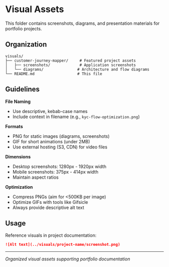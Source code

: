 # Visual Assets

This folder contains screenshots, diagrams, and presentation materials for portfolio projects.

## Organization

```
visuals/
├── customer-journey-mapper/     # Featured project assets
│   ├── screenshots/             # Application screenshots
│   └── diagrams/               # Architecture and flow diagrams
└── README.md                   # This file
```

## Guidelines

**File Naming**
- Use descriptive, kebab-case names
- Include context in filename (e.g., `kyc-flow-optimization.png`)

**Formats**
- PNG for static images (diagrams, screenshots)
- GIF for short animations (under 2MB)
- Use external hosting (S3, CDN) for video files

**Dimensions**
- Desktop screenshots: 1280px - 1920px width
- Mobile screenshots: 375px - 414px width
- Maintain aspect ratios

**Optimization**
- Compress PNGs (aim for <500KB per image)
- Optimize GIFs with tools like Gifsicle
- Always provide descriptive alt text

## Usage

Reference visuals in project documentation:
```markdown
![Alt text](../visuals/project-name/screenshot.png)
```

---

*Organized visual assets supporting portfolio documentation*
